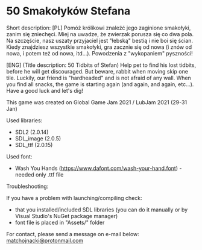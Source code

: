 # 50 Smakołyków Stefana
 
Short description:
[PL] Pomóż królikowi znaleźć jego zaginione smakołyki, zanim się zniechęci. Miej na uwadze, że zwierzak porusza się co dwa pola. Na szczęście, nasz uszaty przyjaciel jest "łebską" bestią i nie boi się ścian. Kiedy znajdziesz wszystkie smakołyki, gra zacznie się od nowa (i znów od nowa, i potem też od nowa, itd...). Powodzenia z "wykopaniem" pyszności!

[ENG] (Title description: 50 Tidbits of Stefan)
Help pet to find his lost tidbits, before he will get discouraged. But beware, rabbit when moving skip one tile. Luckily, our friend is "hardheaded" and is not afraid of any wall. When you find all snacks, the game is starting again (and again, and again, etc...). Have a good luck and let's dig!

This game was created on Global Game Jam 2021 / LubJam 2021 (29-31 Jan)

Used libraries:
- SDL2 (2.0.14)
- SDL_image (2.0.5)
- SDL_ttf (2.0.15)

Used font:
- Wash You Hands (https://www.dafont.com/wash-your-hand.font) - needed only .ttf file

Troubleshooting:

If you have a problem with launching/compiling check:
- that you installed/included SDL libraries (you can do it manually or by Visual Studio's NuGet package manager)
- font file is placed in "Assets/" folder

For contact, please send a message on e-mail below:
matchojnacki@protonmail.com
 

